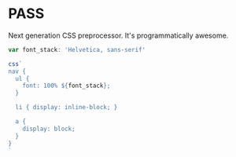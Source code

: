 # PASS
Next generation CSS preprocessor. It's programmatically awesome.

```js
var font_stack: 'Helvetica, sans-serif'

css`
nav {
  ul {
    font: 100% ${font_stack};
  }

  li { display: inline-block; }

  a {
    display: block;
  }
}
`
```